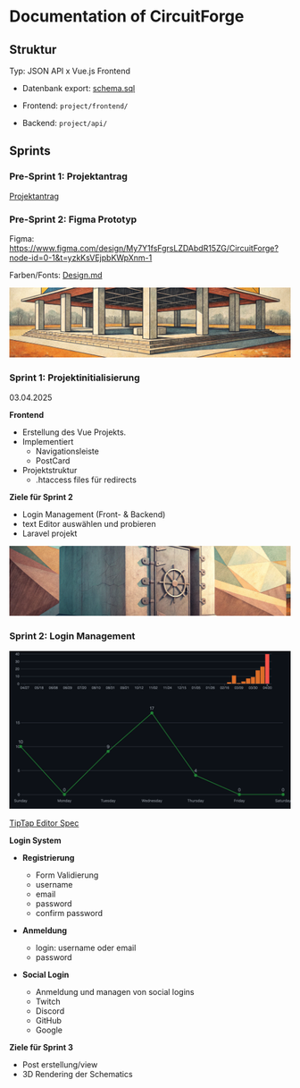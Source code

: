 # Documentation of CircuitForge


## Struktur

Typ: JSON API x Vue.js Frontend

- Datenbank export: [schema.sql](datamodel/schema.sql)


- Frontend: `project/frontend/`
- Backend: `project/api/`


## Sprints

### Pre-Sprint 1: Projektantrag

[Projektantrag](projektantrag.md)

### Pre-Sprint 2: Figma Prototyp

Figma: https://www.figma.com/design/My7Y1fsFgrsLZDAbdR15ZG/CircuitForge?node-id=0-1&t=yzkKsVEjpbKWpXnm-1

Farben/Fonts: [Design.md](sysspec/frontend/design.md)


![](images/sprint1.png)

### Sprint 1: Projektinitialisierung

03.04.2025

**Frontend**

- Erstellung des Vue Projekts.
- Implementiert
  - Navigationsleiste
  - PostCard
- Projektstruktur
  - .htaccess files für redirects


**Ziele für Sprint 2**

- Login Management (Front- & Backend)
- text Editor auswählen und probieren
- Laravel projekt


![](images/sprint2.png)

### Sprint 2: Login Management

![](images/sprint2-commits.png)

[TipTap Editor Spec](sysspec/tiptap.md)


**Login System**

- **Registrierung**
  - Form Validierung
  - username
  - email
  - password
  - confirm password

- **Anmeldung**
  - login: username oder email
  - password

- **Social Login**
  - Anmeldung und managen von social logins
  - Twitch
  - Discord
  - GitHub
  - Google


**Ziele für Sprint 3**

- Post erstellung/view
- 3D Rendering der Schematics
